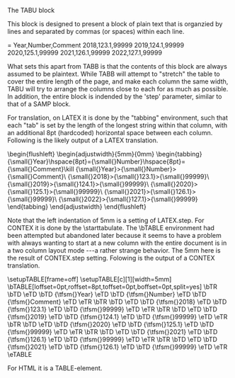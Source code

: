 The TABU block

This block is designed to present a block of plain text that is 
organzied by lines and separated by commas (or spaces) within
each line. 

  = Year,Number,Comment
    2018,123.1,99999
    2019,124.1,99999
    2020,125.1,99999
    2021,126.1,99999
    2022,127.1,99999

What sets this apart from TABB is that the contents of this block
are always assumed to be plaintext. While TABB will attempt
to "stretch" the table to cover the entire length of the page,
and make each column the same width, TABU will try to arrange
the columns close to each for as much as possible. 
In addition, the entire block is indended by the 'step' parameter, 
similar to that of a SAMP block.

For translation, on LATEX it is done by the "tabbing"
environment, such that each "tab" is set by the length
of the longest string within that column, with an additional 
8pt (hardcoded) horizontal space between each column.
Following is the likely output of a LATEX translation.

  \begin{flushleft}
  \begin{adjustwidth}{5mm}{0mm}
  \begin{tabbing}
  {\small{}Year}\hspace{8pt}\={\small{}Number}\hspace{8pt}\={\small{}Comment}\kill
  {\small{}Year}\>{\small{}Number}\>{\small{}Comment}\\
  {\small{}2018}\>{\small{}123.1}\>{\small{}99999}\\
  {\small{}2019}\>{\small{}124.1}\>{\small{}99999}\\
  {\small{}2020}\>{\small{}125.1}\>{\small{}99999}\\
  {\small{}2021}\>{\small{}126.1}\>{\small{}99999}\\
  {\small{}2022}\>{\small{}127.1}\>{\small{}99999}
  \end{tabbing}
  \end{adjustwidth}
  \end{flushleft}

Note that the left indentation of 5mm is a setting of LATEX.step.
For CONTEX it is done by the \starttabulate. The \bTABLE
environment had been attempted but abandoned later because it
seems to have a problem with always wanting to start at a new
column with the entire document is in a two column layout mode
---a rather strange behavior.  The 5mm here is the result of
CONTEX.step setting.  Folowing is the output of a CONTEX
translation.

  \setupTABLE[frame=off]
  \setupTABLE[c][1][width=5mm]
  \bTABLE[loffset=0pt,roffset=8pt,toffset=0pt,boffset=0pt,split=yes]
  \bTR \bTD \eTD \bTD {\tfsm{}Year} \eTD \bTD {\tfsm{}Number} \eTD \bTD {\tfsm{}Comment} \eTD \eTR
  \bTR \bTD \eTD \bTD {\tfsm{}2018} \eTD \bTD {\tfsm{}123.1} \eTD \bTD {\tfsm{}99999} \eTD \eTR
  \bTR \bTD \eTD \bTD {\tfsm{}2019} \eTD \bTD {\tfsm{}124.1} \eTD \bTD {\tfsm{}99999} \eTD \eTR
  \bTR \bTD \eTD \bTD {\tfsm{}2020} \eTD \bTD {\tfsm{}125.1} \eTD \bTD {\tfsm{}99999} \eTD \eTR
  \bTR \bTD \eTD \bTD {\tfsm{}2021} \eTD \bTD {\tfsm{}126.1} \eTD \bTD {\tfsm{}99999} \eTD \eTR
  \bTR \bTD \eTD \bTD {\tfsm{}2021} \eTD \bTD {\tfsm{}126.1} \eTD \bTD {\tfsm{}99999} \eTD \eTR
  \eTABLE

For HTML it is a TABLE-element.

